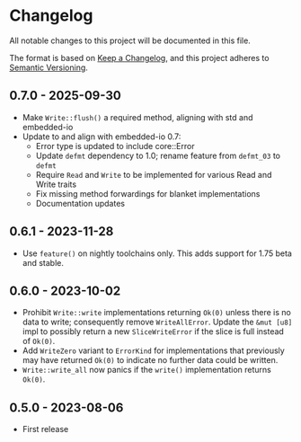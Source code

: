 # Changelog

All notable changes to this project will be documented in this file.

The format is based on [Keep a Changelog](https://keepachangelog.com/en/1.0.0/),
and this project adheres to [Semantic Versioning](https://semver.org/spec/v2.0.0.html).

## 0.7.0 - 2025-09-30

- Make `Write::flush()` a required method, aligning with std and embedded-io
- Update to and align with embedded-io 0.7:
  - Error type is updated to include core::Error
  - Update `defmt` dependency to 1.0; rename feature from `defmt_03` to `defmt`
  - Require `Read` and `Write` to be implemented for various Read and Write traits
  - Fix missing method forwardings for blanket implementations
  - Documentation updates

## 0.6.1 - 2023-11-28

- Use `feature()` on nightly toolchains only. This adds support for 1.75 beta and stable.

## 0.6.0 - 2023-10-02

- Prohibit `Write::write` implementations returning `Ok(0)` unless there is no
  data to write; consequently remove `WriteAllError`.
  Update the `&mut [u8]` impl to possibly return
  a new `SliceWriteError` if the slice is full instead of `Ok(0)`.
- Add `WriteZero` variant to `ErrorKind` for implementations that previously
  may have returned `Ok(0)` to indicate no further data could be written.
- `Write::write_all` now panics if the `write()` implementation returns `Ok(0)`.

## 0.5.0 - 2023-08-06

- First release
